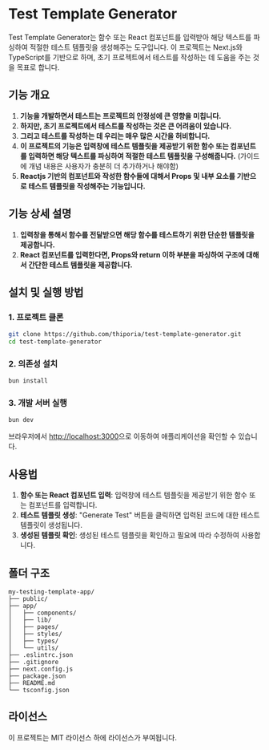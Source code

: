 # Test Template Generator

Test Template Generator는 함수 또는 React 컴포넌트를 입력받아 해당 텍스트를 파싱하여 적절한 테스트 템플릿을 생성해주는 도구입니다. 이 프로젝트는 Next.js와 TypeScript를 기반으로 하며, 초기 프로젝트에서 테스트를 작성하는 데 도움을 주는 것을 목표로 합니다.

## 기능 개요

1. **기능을 개발하면서 테스트는 프로젝트의 안정성에 큰 영향을 미칩니다.**
2. **하지만, 초기 프로젝트에서 테스트를 작성하는 것은 큰 어려움이 있습니다.**
3. **그리고 테스트를 작성하는 데 우리는 매우 많은 시간을 허비합니다.**
4. **이 프로젝트의 기능은 입력창에 테스트 템플릿을 제공받기 위한 함수 또는 컴포넌트를 입력하면 해당 텍스트를 파싱하여 적절한 테스트 템플릿을 구성해줍니다.** (가이드에 개념 내용은 사용자가 충분히 더 추가하거나 해야함)
5. **Reactjs 기반의 컴포넌트와 작성한 함수들에 대해서 Props 및 내부 요소를 기반으로 테스트 템플릿을 작성해주는 기능입니다.**

## 기능 상세 설명

1. **입력창을 통해서 함수를 전달받으면 해당 함수를 테스트하기 위한 단순한 템플릿을 제공합니다.**
2. **React 컴포넌트를 입력한다면, Props와 return 이하 부분을 파싱하여 구조에 대해서 간단한 테스트 템플릿을 제공합니다.**

## 설치 및 실행 방법

### 1. 프로젝트 클론

```bash
git clone https://github.com/thiporia/test-template-generator.git
cd test-template-generator
```

### 2. 의존성 설치

```bash
bun install
```

### 3. 개발 서버 실행

```bash
bun dev
```

브라우저에서 [http://localhost:3000](http://localhost:3000)으로 이동하여 애플리케이션을 확인할 수 있습니다.

## 사용법

1. **함수 또는 React 컴포넌트 입력**: 입력창에 테스트 템플릿을 제공받기 위한 함수 또는 컴포넌트를 입력합니다.
2. **테스트 템플릿 생성**: "Generate Test" 버튼을 클릭하면 입력된 코드에 대한 테스트 템플릿이 생성됩니다.
3. **생성된 템플릿 확인**: 생성된 테스트 템플릿을 확인하고 필요에 따라 수정하여 사용합니다.

## 폴더 구조

```
my-testing-template-app/
├── public/
├── app/
│   ├── components/
│   ├── lib/
│   ├── pages/
│   ├── styles/
│   ├── types/
│   └── utils/
├── .eslintrc.json
├── .gitignore
├── next.config.js
├── package.json
├── README.md
└── tsconfig.json
```

## 라이선스

이 프로젝트는 MIT 라이선스 하에 라이선스가 부여됩니다.
